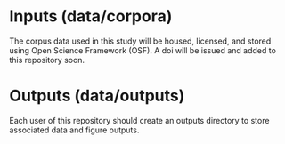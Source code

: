 # Inputs (data/corpora)

The corpus data used in this study will be housed, licensed, and stored using Open Science Framework (OSF). A doi will be issued and added to this repository soon.

# Outputs (data/outputs)

Each user of this repository should create an outputs directory to store associated data and figure outputs.